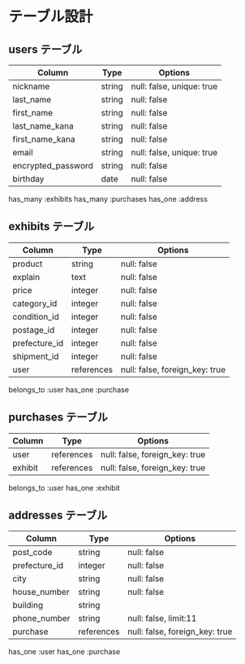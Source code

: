 # テーブル設計

## users テーブル

| Column                | Type    | Options                   |
| --------------------- | ------- | ------------------------- |
| nickname              | string  | null: false, unique: true |
| last_name             | string  | null: false               |
| first_name            | string  | null: false               |
| last_name_kana        | string  | null: false               |
| first_name_kana       | string  | null: false               |
| email                 | string  | null: false, unique: true |
| encrypted_password    | string  | null: false               |
| birthday              | date    | null: false               |

has_many :exhibits
has_many :purchases
has_one :address

## exhibits テーブル

| Column       | Type       | Options                        |
| ------------ | ---------- | ------------------------------ |
| product      | string     | null: false                    |
| explain      | text       | null: false                    |
| price        | integer    | null: false                    |
| category_id  | integer    | null: false                    |
| condition_id | integer    | null: false                    |
| postage_id   | integer    | null: false                    |
| prefecture_id| integer    | null: false                    |
| shipment_id  | integer    | null: false                    |
| user         | references | null: false, foreign_key: true |

belongs_to :user
has_one :purchase

## purchases テーブル

| Column   | Type       | Options                        |
| -------- | ---------- | ------------------------------ |
| user     | references | null: false, foreign_key: true |
| exhibit  | references | null: false, foreign_key: true |

belongs_to :user
has_one :exhibit

## addresses テーブル

| Column        | Type       | Options                         |
| ------------- | ---------- | ------------------------------- |
| post_code     | string     | null: false                     |
| prefecture_id | integer    | null: false                     |
| city          | string     | null: false                     |
| house_number  | string     | null: false                     |
| building      | string     |                                 |
| phone_number  | string     | null: false, limit:11           |
| purchase      | references | null: false, foreign_key: true  |

has_one :user
has_one :purchase